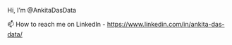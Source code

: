 Hi, I’m @AnkitaDasData

📫 How to reach me on LinkedIn - https://www.linkedin.com/in/ankita-das-data/



<!---
AnkitaDasData/AnkitaDasData is a ✨ special ✨ repository because its `README.md` (this file) appears on your GitHub profile.
You can click the Preview link to take a look at your changes.
--->
